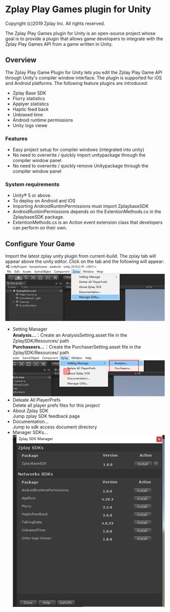 # Zplay Play Games plugin for Unity
Copyright (c)2019 Zplay Inc. All rights reserved.

The Zplay Play Games plugin for Unity is an open-source project whose goal is to provide a plugin that allows game developers to integrate with the Zplay Play Games API from a game written in Unity.

## Overview
The Zplay Play Game Plugin for Unity lets you edit the Zplay Play Game API through Unity's compiler window interface. The plugin is supported for iOS and Android platforms. The following feature plugins are introduced:
 
 * Zplay Base SDK        
 * Flurry statistics     
 * Applyer statistics     
 * Haptic feed back     
 * Unbiased time     
 * Android runtime permissions     
 * Unity logs viewe      
 
 ### Features 
 * Easy project setup for compiler windows (integrated into unity)     
 * No need to overwrite / quickly import unitypackage through the compiler window panel    
 * No need to overwrite / quickly remove Unitypackage through the compiler window panel    

### System requirements
* Unity® 5 or above.   
* To deploy on Android and IOS    
* Importing AndroidRuntimPermissions must import ZplaybaseSDK    
* AndroidRuntimPermissions depends on the ExtentionMethods.cs in the ZplaybaseSDK package.    
* ExtentionMethods.cs is an Action event extension class that developers can perform on their own.   
	
## Configure Your Game
Import the latest zplay unity plugin from current-build. The zplay tab will appear above the unity editor. Click on the tab and the following will appear:
![click Get Resources](source/docgen/Zplay.png "Show the resources data")

* Setting Manager  
__Analysis…__：Create an AnalysisSetting.asset file in the ZplaySDK/Resources/ path  
__Purchaseers…__：Create the PurchaserSetting.asset file in the ZplaySDK/Resources/ path  
![click Get Resources](source/docgen/SettingManager.png "Show the resources data")
* Deleate All PlayerPrefs  
Delete all player prefs files for this project  
* About Zplay SDK  
Jump zplay SDK feedback page  
* Documentation…   
Jump to sdk access document directory  
* Manager SDKs…  
![click Get Resources](source/docgen/ZplaySDKManagr.png "Show the resources data")








